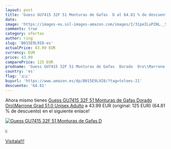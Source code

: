 ```yaml
---
layout: post
title: 'Guess GU7415 32F 51 Monturas de Gafas  D al 64.81 % de descuento'
date: 
image: 'https://images-eu.ssl-images-amazon.com/images/I/31peILuP2NL._SL200_.jpg'
comments: true
category: ofertas
author: ring
slug: 'B015E9L9I8-es'
actualPrice: 43.99 EUR
currency: EUR
price: 43.99
comparePrice: 125 EUR
prodname: 'Guess GU7415 32F 51 Monturas de Gafas  Dorado  Oro\\Marrone Grad   51.0 Unisex Adulto'
country: 'es'
flag: '🇪🇸'
buyurl: 'https://www.amazon.es/dp/B015E9L9I8/?tag=tolees-21'
descuento: '64.81'
---
```


Ahora mismo tienes [Guess GU7415 32F 51 Monturas de Gafas  Dorado  Oro\\Marrone Grad   51.0 Unisex Adulto](https://www.amazon.es/dp/B015E9L9I8/?tag=tolees-21) a 43.99 EUR (original: 125 EUR) (64.81 %  de descuento) en el siguiente enlace!

[![Guess GU7415 32F 51 Monturas de Gafas  D](https://images-eu.ssl-images-amazon.com/images/I/31peILuP2NL._SL200_.jpg)](https://www.amazon.es/dp/B015E9L9I8/?tag=tolees-21)

ℹ️:


[Visítala!!!](https://www.amazon.es/dp/B015E9L9I8/?tag=tolees-21)
